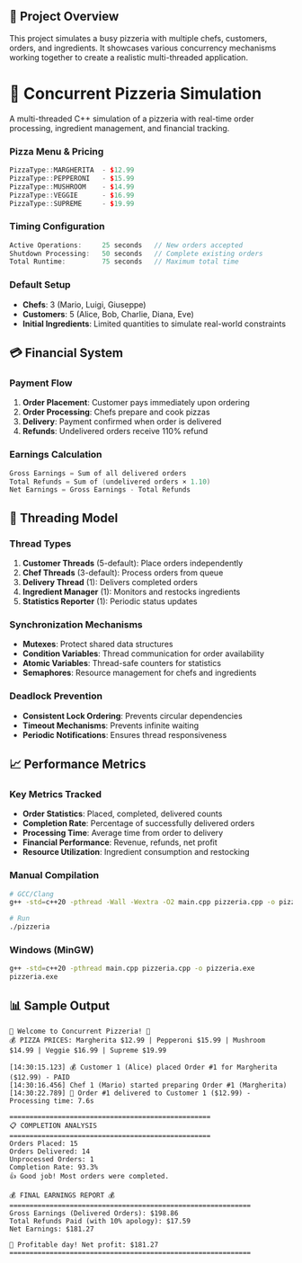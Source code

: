 
## 🎯 Project Overview

This project simulates a busy pizzeria with multiple chefs, customers, orders, and ingredients. It showcases various concurrency mechanisms working together to create a realistic multi-threaded application.
# 🍕 Concurrent Pizzeria Simulation

A multi-threaded C++ simulation of a pizzeria with real-time order processing, ingredient management, and financial tracking.


### Pizza Menu & Pricing
```cpp
PizzaType::MARGHERITA  - $12.99
PizzaType::PEPPERONI   - $15.99
PizzaType::MUSHROOM    - $14.99
PizzaType::VEGGIE      - $16.99
PizzaType::SUPREME     - $19.99
```

### Timing Configuration
```cpp
Active Operations:     25 seconds   // New orders accepted
Shutdown Processing:   50 seconds   // Complete existing orders
Total Runtime:         75 seconds   // Maximum total time
```

### Default Setup
- **Chefs**: 3 (Mario, Luigi, Giuseppe)
- **Customers**: 5 (Alice, Bob, Charlie, Diana, Eve)
- **Initial Ingredients**: Limited quantities to simulate real-world constraints

## 💳 Financial System

### Payment Flow
1. **Order Placement**: Customer pays immediately upon ordering
2. **Order Processing**: Chefs prepare and cook pizzas
3. **Delivery**: Payment confirmed when order is delivered
4. **Refunds**: Undelivered orders receive 110% refund

### Earnings Calculation
```cpp
Gross Earnings = Sum of all delivered orders
Total Refunds = Sum of (undelivered orders × 1.10)
Net Earnings = Gross Earnings - Total Refunds
```

## 🧵 Threading Model

### Thread Types
1. **Customer Threads** (5-default): Place orders independently
2. **Chef Threads** (3-default): Process orders from queue
3. **Delivery Thread** (1): Delivers completed orders
4. **Ingredient Manager** (1): Monitors and restocks ingredients
5. **Statistics Reporter** (1): Periodic status updates

### Synchronization Mechanisms
- **Mutexes**: Protect shared data structures
- **Condition Variables**: Thread communication for order availability
- **Atomic Variables**: Thread-safe counters for statistics
- **Semaphores**: Resource management for chefs and ingredients

### Deadlock Prevention
- **Consistent Lock Ordering**: Prevents circular dependencies
- **Timeout Mechanisms**: Prevents infinite waiting
- **Periodic Notifications**: Ensures thread responsiveness

## 📈 Performance Metrics

### Key Metrics Tracked
- **Order Statistics**: Placed, completed, delivered counts
- **Completion Rate**: Percentage of successfully delivered orders
- **Processing Time**: Average time from order to delivery
- **Financial Performance**: Revenue, refunds, net profit
- **Resource Utilization**: Ingredient consumption and restocking
 

### Manual Compilation
```bash
# GCC/Clang
g++ -std=c++20 -pthread -Wall -Wextra -O2 main.cpp pizzeria.cpp -o pizzeria

# Run
./pizzeria
```

### Windows (MinGW)
```bash
g++ -std=c++20 -pthread main.cpp pizzeria.cpp -o pizzeria.exe
pizzeria.exe
```

## 📊 Sample Output

```
🍕 Welcome to Concurrent Pizzeria! 🍕
💰 PIZZA PRICES: Margherita $12.99 | Pepperoni $15.99 | Mushroom $14.99 | Veggie $16.99 | Supreme $19.99

[14:30:15.123] 💰 Customer 1 (Alice) placed Order #1 for Margherita ($12.99) - PAID
[14:30:16.456] Chef 1 (Mario) started preparing Order #1 (Margherita)
[14:30:22.789] 🚚 Order #1 delivered to Customer 1 ($12.99) - Processing time: 7.6s

==================================================
📋 COMPLETION ANALYSIS
==================================================
Orders Placed: 15
Orders Delivered: 14
Unprocessed Orders: 1
Completion Rate: 93.3%
👍 Good job! Most orders were completed.

💰 FINAL EARNINGS REPORT 💰
============================================================
Gross Earnings (Delivered Orders): $198.86
Total Refunds Paid (with 10% apology): $17.59
Net Earnings: $181.27

🎉 Profitable day! Net profit: $181.27
============================================================
```

